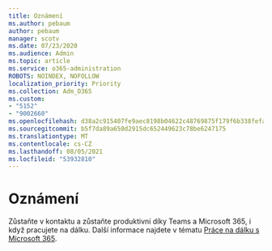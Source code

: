 ```yaml
---
title: Oznámení
ms.author: pebaum
author: pebaum
manager: scotv
ms.date: 07/23/2020
ms.audience: Admin
ms.topic: article
ms.service: o365-administration
ROBOTS: NOINDEX, NOFOLLOW
localization_priority: Priority
ms.collection: Adm_O365
ms.custom:
- "5152"
- "9002660"
ms.openlocfilehash: d38a2c915407fe9aec8198b04622c48769875f179f6b338fefae79e6b6332f2c
ms.sourcegitcommit: b5f7da89a650d2915dc652449623c78be6247175
ms.translationtype: MT
ms.contentlocale: cs-CZ
ms.lasthandoff: 08/05/2021
ms.locfileid: "53932810"
---
```

# <a name="announcement"></a>Oznámení

Zůstaňte v kontaktu a zůstaňte produktivní díky Teams a Microsoft 365, i když pracujete na dálku. Další informace najdete v tématu [Práce na dálku s Microsoft 365](https://aka.ms/remote-work).